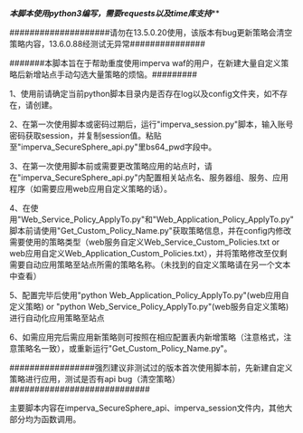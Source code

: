 
***************************************本脚本使用python3编写，需要requests以及time库支持*****************************************

####################请勿在13.5.0.20使用，该版本有bug更新策略会清空策略内容，13.6.0.88经测试无异常###############

#######本脚本旨在于帮助重度使用imperva waf的用户，在新建大量自定义策略后新增站点手动勾选大量策略的烦恼。#########

1、使用前请确定当前python脚本目录内是否存在log以及config文件夹，如不存在，请创建。

2、在第一次使用脚本或密码过期后，运行"imperva_session.py"脚本，输入账号密码获取session，并复制session值。粘贴至"imperva_SecureSphere_api.py"里bs64_pwd字段中。

3、在第一次使用脚本前或需要更改策略应用的站点时，请在"imperva_SecureSphere_api.py"内配置相关站点名、服务器组、服务、应用程序（如需要应用web应用自定义策略的话）。

4、在使用"Web_Service_Policy_ApplyTo.py"和"Web_Application_Policy_ApplyTo.py"脚本前请使用"Get_Custom_Policy_Name.py"获取策略信息，并在config内修改需要使用的策略类型（web服务自定义Web_Service_Custom_Policies.txt or web应用自定义Web_Application_Custom_Policies.txt），并将策略修改至仅剩需要自动应用策略至站点所需的策略名称。（未找到的自定义策略请在另一个文本中查看）

5、配置完毕后使用"python Web_Application_Policy_ApplyTo.py"(web应用自定义策略) or "python Web_Service_Policy_ApplyTo.py"(web服务自定义策略)进行自动化应用策略至站点

6、如需应用完后需应用新策略则可按照在相应配置表内新增策略（注意格式，注意策略名一致），或重新运行"Get_Custom_Policy_Name.py"。

#################强烈建议非测试过的版本首次使用脚本前，先新建自定义策略进行应用，测试是否有api bug（清空策略）############################


主要脚本内容在imperva_SecureSphere_api、imperva_session文件内，其他大部分均为函数调用。
